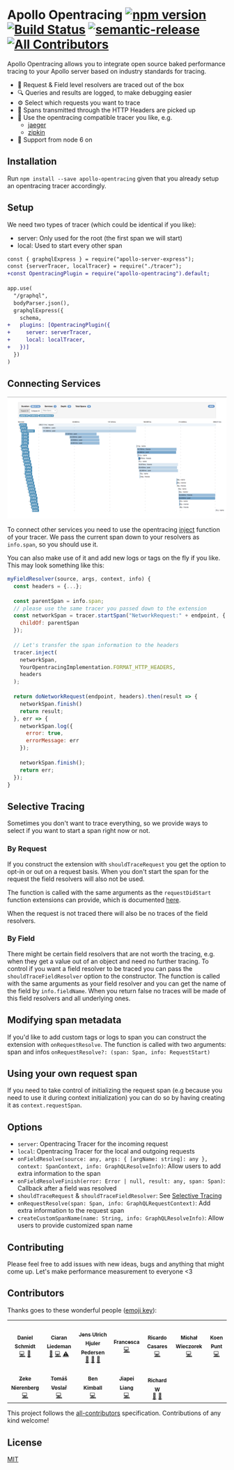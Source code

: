 # Apollo Opentracing [![npm version](https://badge.fury.io/js/apollo-opentracing.svg)](https://badge.fury.io/js/apollo-opentracing) [![Build Status](https://travis-ci.com/DanielMSchmidt/apollo-opentracing.svg?branch=master)](https://travis-ci.com/DanielMSchmidt/apollo-opentracing) [![semantic-release](https://img.shields.io/badge/%20%20%F0%9F%93%A6%F0%9F%9A%80-semantic--release-e10079.svg)](https://github.com/semantic-release/semantic-release) [![All Contributors](https://img.shields.io/badge/all_contributors-4-orange.svg?style=flat-square)](#contributors)

Apollo Opentracing allows you to integrate open source baked performance tracing to your Apollo server based on industry standards for tracing.

- 🚀 Request & Field level resolvers are traced out of the box
- 🔍 Queries and results are logged, to make debugging easier
- ⚙️ Select which requests you want to trace
- 🔗 Spans transmitted through the HTTP Headers are picked up
- 🔧 Use the opentracing compatible tracer you like, e.g.
  - [jaeger](https://www.jaegertracing.io/)
  - [zipkin](https://github.com/DanielMSchmidt/zipkin-javascript-opentracing)
- 🦖 Support from node 6 on

## Installation

Run `npm install --save apollo-opentracing` given that you already setup an opentracing tracer accordingly.

## Setup

We need two types of tracer (which could be identical if you like):

- server: Only used for the root (the first span we will start)
- local: Used to start every other span

```diff
const { graphqlExpress } = require("apollo-server-express");
const {serverTracer, localTracer} = require("./tracer");
+const OpentracingPlugin = require("apollo-opentracing").default;

app.use(
  "/graphql",
  bodyParser.json(),
  graphqlExpress({
    schema,
+   plugins: [OpentracingPlugin({
+     server: serverTracer,
+     local: localTracer,
+   })]
  })
)
```

## Connecting Services

![example image](demo.png)

To connect other services you need to use the opentracing [inject](http://opentracing.io/documentation/pages/api/cross-process-tracing.html) function of your tracer.
We pass the current span down to your resolvers as `info.span`, so you should use it.

You can also make use of it and add new logs or tags on the fly if you like.
This may look something like this:

```js
myFieldResolver(source, args, context, info) {
  const headers = {...};

  const parentSpan = info.span;
  // please use the same tracer you passed down to the extension
  const networkSpan = tracer.startSpan("NetworkRequest:" + endpoint, {
    childOf: parentSpan
  });

  // Let's transfer the span information to the headers
  tracer.inject(
    networkSpan,
    YourOpentracingImplementation.FORMAT_HTTP_HEADERS,
    headers
  );

  return doNetworkRequest(endpoint, headers).then(result => {
    networkSpan.finish()
    return result;
  }, err => {
    networkSpan.log({
      error: true,
      errorMessage: err
    });

    networkSpan.finish();
    return err;
  });
}
```

## Selective Tracing

Sometimes you don't want to trace everything, so we provide ways to select if you want to start a span right now or not.

### By Request

If you construct the extension with `shouldTraceRequest` you get the option to opt-in or out on a request basis.
When you don't start the span for the request the field resolvers will also not be used.

The function is called with the same arguments as the `requestDidStart` function extensions can provide, which is documented [here](https://github.com/apollographql/apollo-server/blob/master/packages/graphql-extensions/src/index.ts#L35).

When the request is not traced there will also be no traces of the field resolvers.

### By Field

There might be certain field resolvers that are not worth the tracing, e.g. when they get a value out of an object and need no further tracing. To control if you want a field resolver to be traced you can pass the `shouldTraceFieldResolver` option to the constructor. The function is called with the same arguments as your field resolver and you can get the name of the field by `info.fieldName`. When you return false no traces will be made of this field resolvers and all underlying ones.

## Modifying span metadata

If you'd like to add custom tags or logs to span you can construct the extension with `onRequestResolve`. The function is called with two arguments: span and infos `onRequestResolve?: (span: Span, info: RequestStart)`

## Using your own request span

If you need to take control of initializing the request span (e.g because you need to use it during context initialization) you can do so by having creating it as `context.requestSpan`.

## Options

- `server`: Opentracing Tracer for the incoming request
- `local`: Opentracing Tracer for the local and outgoing requests
- `onFieldResolve(source: any, args: { [argName: string]: any }, context: SpanContext, info: GraphQLResolveInfo)`: Allow users to add extra information to the span
- `onFieldResolveFinish(error: Error | null, result: any, span: Span)`: Callback after a field was resolved
- `shouldTraceRequest` & `shouldTraceFieldResolver`: See [Selective Tracing](#selective-tracing)
- `onRequestResolve(span: Span, info: GraphQLRequestContext)`: Add extra information to the request span
- `createCustomSpanName(name: String, info: GraphQLResolveInfo)`: Allow users to provide customized span name

## Contributing

Please feel free to add issues with new ideas, bugs and anything that might come up.
Let's make performance measurement to everyone <3

## Contributors

Thanks goes to these wonderful people ([emoji key](https://github.com/kentcdodds/all-contributors#emoji-key)):

<!-- ALL-CONTRIBUTORS-LIST:START - Do not remove or modify this section -->
<!-- prettier-ignore-start -->
<!-- markdownlint-disable -->
<table>
  <tr>
    <td align="center"><a href="http://danielmschmidt.de/"><img src="https://avatars2.githubusercontent.com/u/1337046?v=4?s=100" width="100px;" alt=""/><br /><sub><b>Daniel Schmidt</b></sub></a><br /><a href="https://github.com/DanielMSchmidt/apollo-opentracing/commits?author=DanielMSchmidt" title="Code">💻</a> <a href="#ideas-DanielMSchmidt" title="Ideas, Planning, & Feedback">🤔</a></td>
    <td align="center"><a href="https://github.com/cliedeman"><img src="https://avatars2.githubusercontent.com/u/3578740?v=4?s=100" width="100px;" alt=""/><br /><sub><b>Ciaran Liedeman</b></sub></a><br /><a href="https://github.com/DanielMSchmidt/apollo-opentracing/issues?q=author%3Acliedeman" title="Bug reports">🐛</a> <a href="https://github.com/DanielMSchmidt/apollo-opentracing/commits?author=cliedeman" title="Code">💻</a> <a href="https://github.com/DanielMSchmidt/apollo-opentracing/commits?author=cliedeman" title="Tests">⚠️</a></td>
    <td align="center"><a href="http://juhp.net"><img src="https://avatars3.githubusercontent.com/u/453031?v=4?s=100" width="100px;" alt=""/><br /><sub><b>Jens Ulrich Hjuler Pedersen</b></sub></a><br /><a href="https://github.com/DanielMSchmidt/apollo-opentracing/issues?q=author%3AMultiply" title="Bug reports">🐛</a> <a href="#ideas-Multiply" title="Ideas, Planning, & Feedback">🤔</a> <a href="https://github.com/DanielMSchmidt/apollo-opentracing/pulls?q=is%3Apr+reviewed-by%3AMultiply" title="Reviewed Pull Requests">👀</a></td>
    <td align="center"><a href="https://github.com/frances3006"><img src="https://avatars0.githubusercontent.com/u/9115596?v=4?s=100" width="100px;" alt=""/><br /><sub><b>Francesca</b></sub></a><br /><a href="https://github.com/DanielMSchmidt/apollo-opentracing/commits?author=frances3006" title="Code">💻</a></td>
    <td align="center"><a href="https://analogic.al"><img src="https://avatars2.githubusercontent.com/u/84963?v=4?s=100" width="100px;" alt=""/><br /><sub><b>Ricardo Casares</b></sub></a><br /><a href="https://github.com/DanielMSchmidt/apollo-opentracing/commits?author=ricardocasares" title="Code">💻</a></td>
    <td align="center"><a href="https://keybase.io/mwieczorek"><img src="https://avatars2.githubusercontent.com/u/7051680?v=4?s=100" width="100px;" alt=""/><br /><sub><b>Michał Wieczorek</b></sub></a><br /><a href="https://github.com/DanielMSchmidt/apollo-opentracing/commits?author=mwieczorek" title="Code">💻</a></td>
    <td align="center"><a href="https://koen.pt"><img src="https://avatars2.githubusercontent.com/u/351038?v=4?s=100" width="100px;" alt=""/><br /><sub><b>Koen Punt</b></sub></a><br /><a href="https://github.com/DanielMSchmidt/apollo-opentracing/commits?author=koenpunt" title="Code">💻</a></td>
  </tr>
  <tr>
    <td align="center"><a href="https://github.com/zekenie"><img src="https://avatars2.githubusercontent.com/u/962281?v=4?s=100" width="100px;" alt=""/><br /><sub><b>Zeke Nierenberg</b></sub></a><br /><a href="https://github.com/DanielMSchmidt/apollo-opentracing/commits?author=zekenie" title="Code">💻</a></td>
    <td align="center"><a href="https://app.sport-buddy.net"><img src="https://avatars3.githubusercontent.com/u/1945040?v=4?s=100" width="100px;" alt=""/><br /><sub><b>Tomáš Voslař</b></sub></a><br /><a href="https://github.com/DanielMSchmidt/apollo-opentracing/commits?author=voslartomas" title="Code">💻</a></td>
    <td align="center"><a href="http://iam.benkimball.com/"><img src="https://avatars2.githubusercontent.com/u/40365?v=4?s=100" width="100px;" alt=""/><br /><sub><b>Ben Kimball</b></sub></a><br /><a href="https://github.com/DanielMSchmidt/apollo-opentracing/commits?author=benkimball" title="Code">💻</a></td>
    <td align="center"><a href="https://jiapei.io/"><img src="https://avatars.githubusercontent.com/u/9281185?v=4?s=100" width="100px;" alt=""/><br /><sub><b>Jiapei Liang</b></sub></a><br /><a href="https://github.com/DanielMSchmidt/apollo-opentracing/commits?author=liangjiapei" title="Code">💻</a></td>
    <td align="center"><a href="https://github.com/RichardWright"><img src="https://avatars.githubusercontent.com/u/881815?v=4?s=100" width="100px;" alt=""/><br /><sub><b>Richard W</b></sub></a><br /><a href="#ideas-RichardWright" title="Ideas, Planning, & Feedback">🤔</a> <a href="#research-RichardWright" title="Research">🔬</a></td>
  </tr>
</table>

<!-- markdownlint-restore -->
<!-- prettier-ignore-end -->

<!-- ALL-CONTRIBUTORS-LIST:END -->

This project follows the [all-contributors](https://github.com/kentcdodds/all-contributors) specification. Contributions of any kind welcome!

## License

[MIT](LICENSE)
